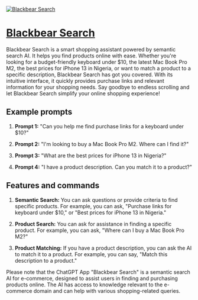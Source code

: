[![Blackbear Search](https://files.oaiusercontent.com/file-B8I1uppsPd1qxq5pN3VGStbo?se=2123-10-16T23%3A14%3A27Z&sp=r&sv=2021-08-06&sr=b&rscc=max-age%3D31536000%2C%20immutable&rscd=attachment%3B%20filename%3DBBS.jpg&sig=KiQuW28nBXwOKSdhOdAQrkDh7GQ81lf3hvHkfphUxEc%3D)](https://chat.openai.com/g/g-BfmdtnKVx-blackbear-search)

# [Blackbear Search](https://chat.openai.com/g/g-BfmdtnKVx-blackbear-search)

Blackbear Search is a smart shopping assistant powered by semantic search AI. It helps you find products online with ease. Whether you're looking for a budget-friendly keyboard under $10, the latest Mac Book Pro M2, the best prices for iPhone 13 in Nigeria, or want to match a product to a specific description, Blackbear Search has got you covered. With its intuitive interface, it quickly provides purchase links and relevant information for your shopping needs. Say goodbye to endless scrolling and let Blackbear Search simplify your online shopping experience!

## Example prompts

1. **Prompt 1:** "Can you help me find purchase links for a keyboard under $10?"

2. **Prompt 2:** "I'm looking to buy a Mac Book Pro M2. Where can I find it?"

3. **Prompt 3:** "What are the best prices for iPhone 13 in Nigeria?"

4. **Prompt 4:** "I have a product description. Can you match it to a product?"

## Features and commands

1. **Semantic Search:** You can ask questions or provide criteria to find specific products. For example, you can ask, "Purchase links for keyboard under $10," or "Best prices for iPhone 13 in Nigeria."

2. **Product Search:** You can ask for assistance in finding a specific product. For example, you can ask, "Where can I buy a Mac Book Pro M2?"

3. **Product Matching:** If you have a product description, you can ask the AI to match it to a product. For example, you can say, "Match this description to a product."

Please note that the ChatGPT App "Blackbear Search" is a semantic search AI for e-commerce, designed to assist users in finding and purchasing products online. The AI has access to knowledge relevant to the e-commerce domain and can help with various shopping-related queries.